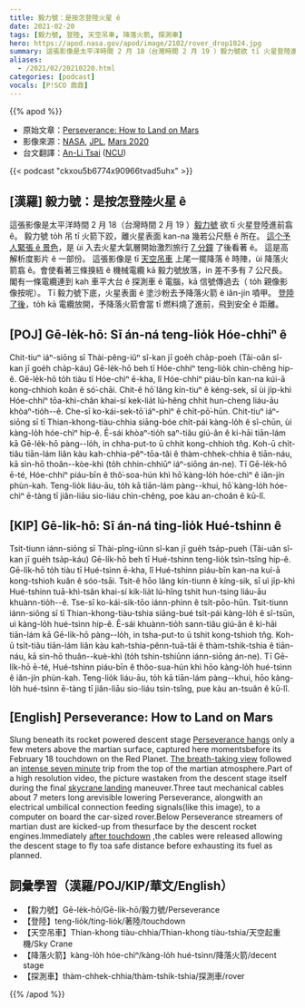 ```yaml
---
title: 毅力號：是按怎登陸火星 ê
date: 2021-02-20
tags: [毅力號, 登陸, 天空吊車, 降落火箭, 探測車]
hero: https://apod.nasa.gov/apod/image/2102/rover_drop1024.jpg
summary: 這張影像是太平洋時間 2 月 18（台灣時間 2 月 19 ）毅力號欲 tī 火星登陸進前翕 ê。
aliases:
  - /2021/02/20210220.html
categories: [podcast]
vocals: [P!SCO 鼎鼎]
---
```


{{% apod %}}

- 原始文章：[Perseverance: How to Land on Mars](https://apod.nasa.gov/apod/ap210220.html)
- 影像來源：[NASA](https://www.nasa.gov/), [JPL](https://www.jpl.nasa.gov/), [Mars 2020](https://mars.nasa.gov/mars2020/)
- 台文翻譯：[An-Li Tsai](mailto:thianbun.taigi@gmail.com) ([NCU](https://www.astro.ncu.edu.tw))

{{< podcast "ckxou5b6774x90966tvad5uhx" >}}

## [漢羅] 毅力號：是按怎登陸火星 ê

這張影像是太平洋時間 2 月 18（台灣時間 2 月 19 ）[毅力號](https://www.nasa.gov/press-release/nasa-s-perseverance-rover-sends-sneak-peek-of-mars-landing) 欲 tī 火星登陸進前翕 ê。
毅力號 to̍h 吊 tī 火箭下跤，離火星表面 kan-na 幾若公尺懸 ê 所在。
[這个予人緊張 ê 景色](https://www.nasa.gov/content/perseverance-mars-rovers-first-images)，是 ùi 入去火星大氣層開始激烈旅行 [7 分鐘](https://apod.tw/daily/20210216/) 了後看著 ê。
這是高解析度影片 ê 一部份。
這張影像是 tī [天空吊車](https://mars.nasa.gov/mars2020/timeline/landing/entry-descent-landing/) 上尾一擺降落 ê 時陣，ùi 降落火箭翕 ê。會使看著三條搝絚 ê 機械電纜 kā 毅力號放落，in 差不多有 7 公尺長。
閣有一條電纜連到 kah 車平大台 ê 探測車 ê 電腦，kā 信號傳過去（ to̍h 親像影像按呢）。
Tī 毅力號下底，火星表面 ê 塗沙粉去予降落火箭 ê iăn-jín 噴甲。
[登陸了後](https://www.nasa.gov/image-feature/jpl/perseverance-s-first-full-color-look-at-mars)，to̍h kā 電纜放開，予降落火箭會當 tī 燃料燒了進前，飛到安全 ê 距離。

## [POJ] Gē-le̍k-hō: Sī án-ná teng-lio̍k Hóe-chhiⁿ ê

Chit-tiuⁿ iáⁿ-siōng sī Thài-pêng-iûⁿ sî-kan jī goe̍h cha̍p-poeh (Tâi-oân sî-kan jī goe̍h cha̍p-káu) Gē-le̍k-hō beh tī Hóe-chhiⁿ teng-lio̍k chìn-chêng hip-ê.
Gē-le̍k-hō to̍h tiàu tī Hóe-chìⁿ ē-kha, lî Hóe-chhiⁿ piáu-bīn kan-na kúi-ā kong-chhioh koân ê só͘-chāi.
Chit-ê hō͘ lâng kín-tiuⁿ ê kéng-sek, sī ùi ji̍p-khì Hóe-chhiⁿ tōa-khì-chân khai-sí kek-lia̍t lú-hêng chhit hun-cheng liáu-āu khòaⁿ-tio̍h--ê.
Che-sī ko-kái-sek-tō͘ iáⁿ-phìⁿ ê chi̍t-pō͘-hūn.
Chit-tiuⁿ iáⁿ-siōng sī tī Thian-khong-tiàu-chhia siāng-bóe chi̍t-pái kàng-lo̍h ê sî-chūn, ùi kàng-lo̍h hóe-chìⁿ hip-ê.
Ē-sái khòaⁿ-tio̍h saⁿ-tiâu giú-ân ê ki-hāi tiān-lám kā Gē-le̍k-hō pàng--lo̍h, in chha-put-to ū chhit kong-chhioh tn̂g.
Koh-ū chi̍t-tiâu tiān-lám liân kàu kah-chhia-pêⁿ-tōa-tâi ê thàm-chhek-chhia ê tiān-náu, kā sìn-hō thoân--kòe-khì (to̍h chhin-chhiūⁿ iáⁿ-siōng án-ne).
Tī Gē-le̍k-hō ē-té, Hóe-chhiⁿ piáu-bīn ê thô͘-soa-hún khì hō͘ kàng-lo̍h hóe-chìⁿ ê iăn-jín phùn-kah.
Teng-lio̍k liáu-āu, to̍h kā tiān-lám pàng--khui, hō͘ kàng-lo̍h hóe-chìⁿ ē-tàng tī jiân-liāu sio-liáu chìn-chêng, poe kàu an-choân ê kū-lî.

## [KIP] Gē-li̍k-hō: Sī án-ná ting-lio̍k Hué-tshinn ê

Tsit-tiunn iánn-siōng sī Thài-pîng-iûnn sî-kan jī gue̍h tsa̍p-pueh (Tâi-uân sî-kan jī gue̍h tsa̍p-káu) Gē-li̍k-hō beh tī Hué-tshinn teng-lio̍k tsìn-tsîng hip-ê.
Gē-li̍k-hō to̍h tiàu tī Hué-tsìnn ē-kha, lî Hué-tshinn piáu-bīn kan-na kuí-ā kong-tshioh kuân ê sóo-tsāi.
Tsit-ê hōo lâng kín-tiunn ê kíng-sik, sī uì ji̍p-khì Hué-tshinn tuā-khì-tsân khai-sí kik-lia̍t lú-hîng tshit hun-tsing liáu-āu khuànn-tio̍h--ê.
Tse-sī ko-kái-sik-tōo iánn-phìnn ê tsi̍t-pōo-hūn.
Tsit-tiunn iánn-siōng sī tī Thian-khong-tiàu-tshia siāng-bué tsi̍t-pái kàng-lo̍h ê sî-tsūn, uì kàng-lo̍h hué-tsìnn hip-ê.
Ē-sái khuànn-tio̍h sann-tiâu giú-ân ê ki-hāi tiān-lám kā Gē-li̍k-hō pàng--lo̍h, in tsha-put-to ū tshit kong-tshioh tn̂g.
Koh-ū tsi̍t-tiâu tiān-lám liân kàu kah-tshia-pênn-tuā-tâi ê thàm-tshik-tshia ê tiān-náu, kā sìn-hō thuân--kuè-khì (to̍h tshin-tshiūnn iánn-siōng án-ne).
Tī Gē-li̍k-hō ē-té, Hué-tshinn piáu-bīn ê thôo-sua-hún khì hōo kàng-lo̍h hué-tsìnn ê iăn-jín phùn-kah.
Teng-lio̍k liáu-āu, to̍h kā tiān-lám pàng--khui, hōo kàng-lo̍h hué-tsìnn ē-tàng tī jiân-liāu sio-liáu tsìn-tsîng, pue kàu an-tsuân ê kū-lî.

## [English] Perseverance: How to Land on Mars 

Slung beneath its rocket powered descent stage [Perseverance hangs](https://www.nasa.gov/press-release/nasa-s-perseverance-rover-sends-sneak-peek-of-mars-landing) only a few meters above the martian surface, captured here momentsbefore its February 18 touchdown on the Red Planet. [The breath-taking view](https://www.nasa.gov/content/perseverance-mars-rovers-first-images) followed an [intense seven minute](https://apod.nasa.gov/apod/ap210216.html) trip from the top of the martian atmosphere.Part of a high resolution video, the picture wastaken from the descent stage itself during the final [skycrane landing](https://mars.nasa.gov/mars2020/timeline/landing/entry-descent-landing/) maneuver.Three taut mechanical cables about 7 meters long arevisible lowering Perseverance, alongwith an electrical umbilical connection feeding signals(like this image), to a computer on board the car-sized rover.Below Perseverance streamers of martian dust are kicked-up from thesurface by the descent rocket engines.Immediately [after touchdown](https://www.nasa.gov/image-feature/jpl/perseverance-s-first-full-color-look-at-mars) ,the cables were released allowing the descent stage to fly toa safe distance before exhausting its fuel as planned.

## 詞彙學習（漢羅/POJ/KIP/華文/English）

- 【毅力號】Gē-le̍k-hō/Gē-li̍k-hō/毅力號/Perseverance
- 【登陸】teng-lio̍k/ting-lio̍k/著陸/touchdown
- 【天空吊車】Thian-khong tiàu-chhia/Thian-khong tiàu-tshia/天空起重機/Sky Crane
- 【降落火箭】kàng-lo̍h hóe-chìⁿ/kàng-lo̍h hué-tsìnn/降落火箭/decent stage
- 【探測車】thàm-chhek-chhia/thàm-tshik-tshia/探測車/rover

{{% /apod %}}
